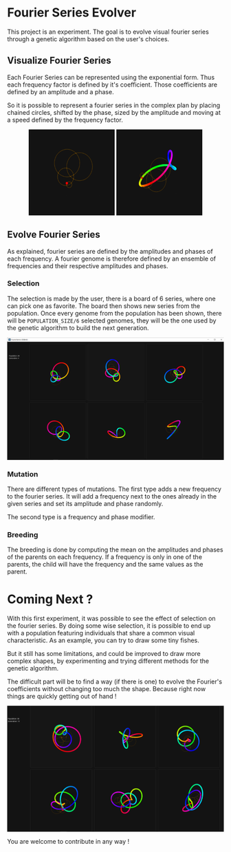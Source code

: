 # Fourier Series Evolver

This project is an experiment. The goal is to evolve visual fourier series through a genetic algorithm based on the user's choices.


## Visualize Fourier Series

Each Fourier Series can be represented using the exponential form. Thus each frequency factor is defined by it's coefficient. Those coefficients are defined by an amplitude and a phase.

So it is possible to represent a fourier series in the complex plan by placing chained circles, shifted by the phase, sized by the amplitude and moving at a speed defined by the frequency factor.

<p align="center">
  <img src="./images/fourier_circles.PNG" width="200" height="200" />
  <img src="./images/fourier_drawn.PNG" width="200" height="200"/> 
</p>

## Evolve Fourier Series
As explained, fourier series are defined by the amplitudes and phases of each frequency. A fourier genome is therefore defined by an ensemble of frequencies and their respective amplitudes and phases.

### Selection

The selection is made by the user, there is a board of 6 series, where one can pick one as favorite. The board then shows new series from the population. Once every genome from the population has been shown, there will be `POPULATION_SIZE/6` selected genomes, they will be the one used by the genetic algorithm to build the next generation.


<img align="center" src="./images/board.PNG" />


### Mutation

There are different types of mutations. The first type adds a new frequency to the fourier series. It will add a frequency next to the ones already in the given series and set its amplitude and phase randomly.

The second type is a frequency and phase modifier.


### Breeding

The breeding is done by computing the  mean on the amplitudes and phases of the parents on each frequency.
If a frequency is only in one of the parents, the child will have the frequency and the same values as the parent.


# Coming Next ?
With this first experiment, it was possible to see the effect of selection on the fourier series. By doing some wise selection, it is possible to end up with a population featuring individuals that share a common visual characteristic.
As an example, you can try to draw some tiny fishes.


But it still has some limitations, and could be improved to draw more complex shapes, by experimenting and trying different methods for the genetic algorithm.

The difficult part will be to find a way (if there is one) to evolve the Fourier's coefficients without changing too much the shape.
Because right now things are quickly getting out of hand !


<img align="center" src="./images/outofhand.png" />

You are welcome to contribute in any way !
